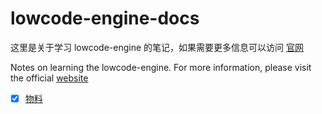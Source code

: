 # lowcode-engine-docs

这里是关于学习 lowcode-engine 的笔记，如果需要更多信息可以访问 [官网](https://lowcode-engine.cn/index)

Notes on learning the lowcode-engine. For more information, please visit the official [website](https://lowcode-engine.cn/index)

- [x] [物料](./%E5%9F%BA%E7%A1%80%E7%BB%84%E4%BB%B6%E8%BD%AC%E7%89%A9%E6%96%99%E4%BF%A1%E6%81%AF%E6%95%B4%E7%90%86%E8%AF%B4%E6%98%8E.md)
